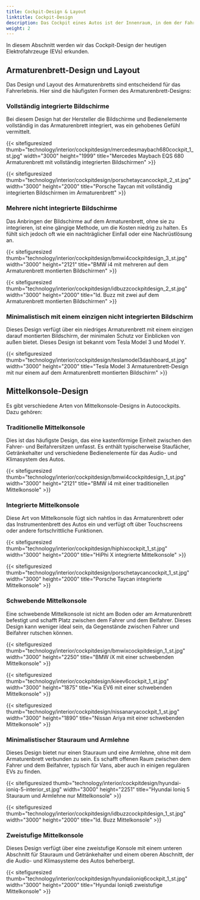 ```yaml
---
title: Cockpit-Design & Layout
linktitle: Cockpit-Design
description: Das Cockpit eines Autos ist der Innenraum, in dem der Fahrer und die Passagiere mit den Funktionen und Merkmalen des Autos interagieren. Daher ist das Cockpit-Design entscheidend für die Gesamtattraktivität, Leistung, Komfort und Sicherheit des Autos.
weight: 2
---
```

<!-- markdownlint-disable MD033 -->

In diesem Abschnitt werden wir das Cockpit-Design der heutigen Elektrofahrzeuge (EVs) erkunden.

## Armaturenbrett-Design und Layout

Das Design und Layout des Armaturenbretts sind entscheidend für das Fahrerlebnis. Hier sind die häufigsten Formen des Armaturenbrett-Designs:

### Vollständig integrierte Bildschirme

Bei diesem Design hat der Hersteller die Bildschirme und Bedienelemente vollständig in das Armaturenbrett integriert, was ein gehobenes Gefühl vermittelt.

{{< sitefiguresized thumb="technology/interior/cockpitdesign/mercedesmaybach680cockpit_1_st.jpg" width="3000" height="1999" title="Mercedes Maybach EQS 680 Armaturenbrett mit vollständig integrierten Bildschirmen" >}}

{{< sitefiguresized thumb="technology/interior/cockpitdesign/porschetaycancockpit_2_st.jpg" width="3000" height="2000" title="Porsche Taycan mit vollständig integrierten Bildschirmen im Armaturenbrett" >}}

### Mehrere nicht integrierte Bildschirme

Das Anbringen der Bildschirme auf dem Armaturenbrett, ohne sie zu integrieren, ist eine gängige Methode, um die Kosten niedrig zu halten. Es fühlt sich jedoch oft wie ein nachträglicher Einfall oder eine Nachrüstlösung an.

{{< sitefiguresized thumb="technology/interior/cockpitdesign/bmwi4cockpitdesign_3_st.jpg" width="3000" height="2121" title="BMW i4 mit mehreren auf dem Armaturenbrett montierten Bildschirmen" >}}

{{< sitefiguresized thumb="technology/interior/cockpitdesign/idbuzzcockpitdesign_2_st.jpg" width="3000" height="2000" title="Id. Buzz mit zwei auf dem Armaturenbrett montierten Bildschirmen" >}}

### Minimalistisch mit einem einzigen nicht integrierten Bildschirm

Dieses Design verfügt über ein niedriges Armaturenbrett mit einem einzigen darauf montierten Bildschirm, der minimalen Schutz vor Einblicken von außen bietet. Dieses Design ist bekannt vom Tesla Model 3 und Model Y.

{{< sitefiguresized thumb="technology/interior/cockpitdesign/teslamodel3dashboard_st.jpg" width="3000" height="2000" title="Tesla Model 3 Armaturenbrett-Design mit nur einem auf dem Armaturenbrett montierten Bildschirm" >}}

## Mittelkonsole-Design

Es gibt verschiedene Arten von Mittelkonsole-Designs in Autocockpits. Dazu gehören:

### Traditionelle Mittelkonsole

Dies ist das häufigste Design, das eine kastenförmige Einheit zwischen den Fahrer- und Beifahrersitzen umfasst. Es enthält typischerweise Staufächer, Getränkehalter und verschiedene Bedienelemente für das Audio- und Klimasystem des Autos.

{{< sitefiguresized thumb="technology/interior/cockpitdesign/bmwi4cockpitdesign_1_st.jpg" width="3000" height="2121" title="BMW i4 mit einer traditionellen Mittelkonsole" >}}

### Integrierte Mittelkonsole

Diese Art von Mittelkonsole fügt sich nahtlos in das Armaturenbrett oder das Instrumentenbrett des Autos ein und verfügt oft über Touchscreens oder andere fortschrittliche Funktionen.

{{< sitefiguresized thumb="technology/interior/cockpitdesign/hiphixcockpit_1_st.jpg" width="3000" height="2000" title="HiPhi X integrierte Mittelkonsole" >}}

{{< sitefiguresized thumb="technology/interior/cockpitdesign/porschetaycancockpit_1_st.jpg" width="3000" height="2000" title="Porsche Taycan integrierte Mittelkonsole" >}}

### Schwebende Mittelkonsole

Eine schwebende Mittelkonsole ist nicht am Boden oder am Armaturenbrett befestigt und schafft Platz zwischen dem Fahrer und dem Beifahrer. Dieses Design kann weniger ideal sein, da Gegenstände zwischen Fahrer und Beifahrer rutschen können.

{{< sitefiguresized thumb="technology/interior/cockpitdesign/bmwixcockpitdesign_1_st.jpg" width="3000" height="2250" title="BMW iX mit einer schwebenden Mittelkonsole" >}}

{{< sitefiguresized thumb="technology/interior/cockpitdesign/kieev6cockpit_1_st.jpg" width="3000" height="1875" title="Kia EV6 mit einer schwebenden Mittelkonsole" >}}

{{< sitefiguresized thumb="technology/interior/cockpitdesign/nissanaryacockpit_1_st.jpg" width="3000" height="1890" title="Nissan Ariya mit einer schwebenden Mittelkonsole" >}}

### Minimalistischer Stauraum und Armlehne

Dieses Design bietet nur einen Stauraum und eine Armlehne, ohne mit dem Armaturenbrett verbunden zu sein. Es schafft offenen Raum zwischen dem Fahrer und dem Beifahrer, typisch für Vans, aber auch in einigen regulären EVs zu finden.

{{< sitefiguresized thumb="technology/interior/cockpitdesign/hyundai-ioniq-5-interior_st.jpg" width="3000" height="2251" title="Hyundai Ioniq 5 Stauraum und Armlehne nur Mittelkonsole" >}}

{{< sitefiguresized thumb="technology/interior/cockpitdesign/idbuzzcockpitdesign_1_st.jpg" width="3000" height="2000" title="Id. Buzz Mittelkonsole" >}}

### Zweistufige Mittelkonsole

Dieses Design verfügt über eine zweistufige Konsole mit einem unteren Abschnitt für Stauraum und Getränkehalter und einem oberen Abschnitt, der die Audio- und Klimasysteme des Autos beherbergt.

{{< sitefiguresized thumb="technology/interior/cockpitdesign/hyundaiioniq6cockpit_1_st.jpg" width="3000" height="2000" title="Hyundai Ioniq6 zweistufige Mittelkonsole" >}}
